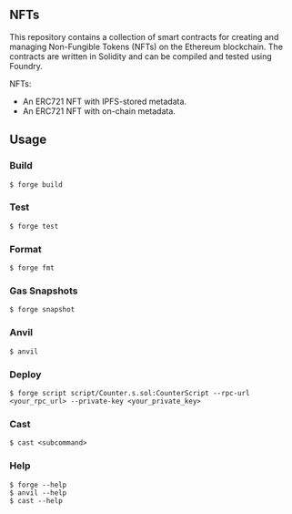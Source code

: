 ## NFTs

This repository contains a collection of smart contracts for creating and managing Non-Fungible Tokens (NFTs) on the Ethereum blockchain. The contracts are written in Solidity and can be compiled and tested using Foundry.

NFTs:
* An ERC721 NFT with IPFS-stored metadata.
* An ERC721 NFT with on-chain metadata.

## Usage

### Build

```shell
$ forge build
```

### Test

```shell
$ forge test
```

### Format

```shell
$ forge fmt
```

### Gas Snapshots

```shell
$ forge snapshot
```

### Anvil

```shell
$ anvil
```

### Deploy

```shell
$ forge script script/Counter.s.sol:CounterScript --rpc-url <your_rpc_url> --private-key <your_private_key>
```

### Cast

```shell
$ cast <subcommand>
```

### Help

```shell
$ forge --help
$ anvil --help
$ cast --help
```
